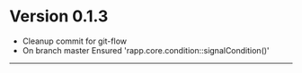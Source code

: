 # Version 0.1.3
 - Cleanup commit for git-flow
 - On branch master Ensured 'rapp.core.condition::signalCondition()'

----------


